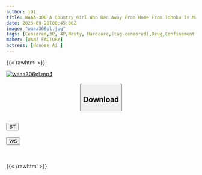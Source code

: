 ```yaml
---
author: j91
title: WAAA-306 A Country Girl Who Ran Away From Home From Tohoku Is Matched With Aphrodisiac Confinement Rape, And The Sexy Meat Urinal That Convulses Is Creampied And Fucked. Living In Aomori Ai-chan
date: 2023-09-29T00:45:00Z
image: "waaa306pl.jpg"
tags: [Censored,3P, 4P,Nasty, Hardcore,(tag-censored),Drug,Confinement	]
maker: [WANZ FACTORY]
actress: [Nonose Ai ]
---
```



{{< rawhtml >}}

<div class="video" data-videoid="LMDw0p23priRjqo">
    <a href="javascript:;">
        <img src="https://my.j91.asia/posts/waaa306pl/waaa306pl.jpg" width="WIDTH" height="HEIGHT" alt="waaa306pl.mp4" loading="lazy">
    </a>
</div>

<script type="text/javascript" src="https://j91.asia/asset/on-demand-st.js"></script>

<br>
  <link rel="stylesheet" href="https://j91.asia/asset/bs5.css">
  
  <center>
  <button class="btn btn-primary" type="button" data-bs-toggle="collapse" data-bs-target=".multi-collapse" aria-expanded="false" aria-controls="multiCollapseExample1 multiCollapseExample2"><h2>Download</h2></button></center>
</p>
<div class="row">
  <div class="col">
    <div class="collapse multi-collapse" id="multiCollapseExample1">
      <div class="card card-body">
	      	      <br>
<div class="buttons">  
<a href="https://streamtape.to/v/LMDw0p23priRjqo"><button class="btn-hover color-3"><i class="fa fa-download"></i> ST</button></a></div>
    </div>
  </div>
</div>
  <div class="col">
    <div class="collapse multi-collapse" id="multiCollapseExample2">
      <div class="card card-body">
	      <br>
<div class="buttons">
    <a href="https://wolfstream.tv/e0n6zt3o0gf2"><button class="btn-hover color-9"><i class="fa fa-download"></i> WS</button></a></div>
<br><br>
      </div>
    </div>
  </div>
</div>

{{< /rawhtml >}}
